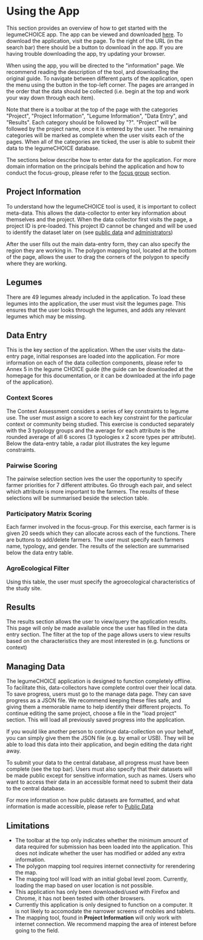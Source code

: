 # Using the App

This section provides an overview of how to get started with the legumeCHOICE app. The app can be viewed and downloaded [here](https://l-gorman.github.io/legume-choice-client/). To download the application, visit the page. To the right of the URL (in the search bar) there should be a button to download in the app. If you are having trouble downloading the app, try updating your browser.

When using the app, you will be directed to the "information" page. We recommend reading the description of the tool, and downloading the original guide. To navigate between different parts of the application, open the menu using the button in the top-left corner. The pages are arranged in the order that the data should be collected (i.e. begin at the top and work your way down through each item).

Note that there is a toolbar at the top of the page with the categories "Project", "Project Information", "Legume Information", "Data Entry", and "Results". Each category should be followed by "?". "Project" will be followed by the project name, once it is entered by the user. The remaining categories will be marked as complete when the user visits each of the pages. When all of the categories are ticked, the user is able to submit their data to the legumeCHOICE database.

The sections below describe how to enter data for the application. For more domain information on the principals behind the application and how to conduct the focus-group, please refer to the [focus group](focus-group) section.

## Project Information

To understand how the legumeCHOICE tool is used, it is important to collect meta-data. This allows the data-collector to enter key information about themselves and the project. When the data collector first visits the page, a project ID is pre-loaded. This project ID cannot be changed and will be used to identify the dataset later on (see [public data](public-data.md) and [administrators](administrators.md))

After the user fills out the main data-entry form, they can also specify the region they are working in. The polygon mapping tool, located at the bottom of the page, allows the user to drag the corners of the polygon to specify where they are working.

## Legumes

There are 49 legumes already included in the application. To load these legumes into the application, the user must visit the legumes page. This ensures that the user looks through the legumes, and adds any relevant legumes which may be missing.

## Data Entry

This is the key section of the application. When the user visits the data-entry page, initial responses are loaded into the application. For more information on each of the data collection components, please refer to Annex 5 in the legume CHOICE guide (the guide can be downloaded at the homepage for this documentation, or it can be downloaded at the info page of the application).

### Context Scores

The Context Assessment considers a series of key constraints to legume use. The user must assign a score to each key constraint for the particular context or community being studied. This exercise is conducted separately with the 3 typology groups and the average for each attribute is the rounded average of all 6 scores (3 typologies x 2 score types per attribute). Below the data-entry table, a radar plot illustrates the key legume constraints.

### Pairwise Scoring

The pairwise selection section ives the user the opportunity to specify farmer priorities for 7 different attributes. Go through each pair, and select which attribute is more important to the farmers. The results of these selections will be summarised beside the selection table.

### Participatory Matrix Scoring

Each farmer involved in the focus-group. For this exercise, each farmer is is given 20 seeds which they can allocate across each of the functions. There are buttons to add/delete farmers. The user must specify each farmers name, typology, and gender. The results of the selection are summarised below the data entry table.

### AgroEcological Filter

Using this table, the user must specify the agroecological characteristics of the study site.

## Results

The results section allows the user to view/query the application results. This page will only be made available once the user has filled in the data entry section. The filter at the top of the page allows users to view results based on the characteristics they are most interested in (e.g. functions or context)

## Managing Data

The legumeCHOICE application is designed to function completely offline. To facilitate this, data-collectors have complete control over their local data. To save progress, users must go to the manage data page. They can save progress as a JSON file. We recommend keeping these files safe, and giving them a memorable name to help identify their different projects. To continue editing the same project, choose a file in the "load project" section. This will load all previously saved progress into the application.

If you would like another person to continue data-collection on your behalf, you can simply give them the JSON file (e.g. by email or USB). They will be able to load this data into their application, and begin editing the data right away.

To submit your data to the central database, all progress must have been complete (see the top bar). Users must also specify that their datasets will be made public except for sensitive information, such as names. Users who want to access their data in an accessible format need to submit their data to the central database.

For more information on how public datasets are formatted, and what information is made accessible, please refer to [Public Data](public-data.md)

## Limitations

-   The toolbar at the top only indicates whether the minimum amount of data required for submission has been loaded into the application. This does not indicate whether the user has modified or added any extra information.
-   The polygon mapping tool requires internet connectivity for rerendering the map.
-   The mapping tool will load with an initial global level zoom. Currently, loading the map based on user location is not possible.
-   This application has only been downloaded/used with Firefox and Chrome, it has not been tested with other browsers.
-   Currently this application is only designed to function on a computer. It is not likely to accomodate the narrower screens of mobiles and tablets.
-   The mapping tool, found in **Project Information** will only work with internet connection. We recommend mapping the area of interest before going to the field.
